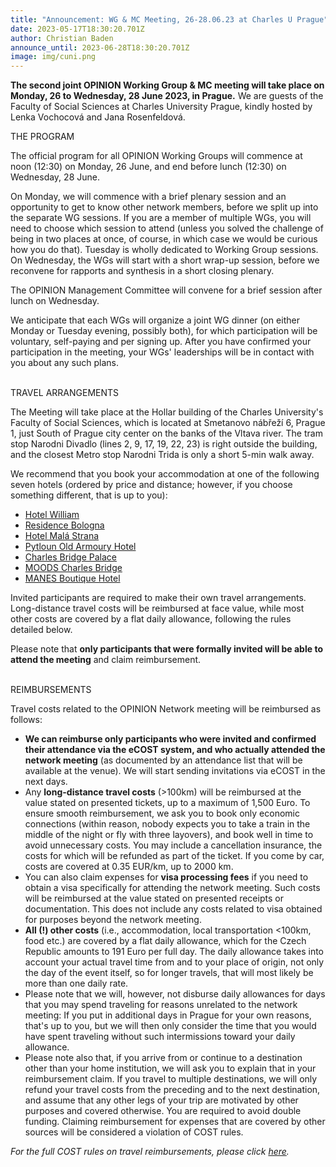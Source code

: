 ```yaml
---
title: "Announcement: WG & MC Meeting, 26-28.06.23 at Charles U Prague"
date: 2023-05-17T18:30:20.701Z
author: Christian Baden
announce_until: 2023-06-28T18:30:20.701Z
image: img/cuni.png
---
```

**The second joint OPINION Working Group & MC meeting will take place on Monday, 26 to Wednesday, 28 June 2023, in Prague.** We are guests of the Faculty of Social Sciences at Charles University Prague, kindly hosted by Lenka Vochocová and Jana Rosenfeldová.

THE PROGRAM

The official program for all OPINION Working Groups will commence at noon (12:30) on Monday, 26 June, and end before lunch (12:30) on Wednesday, 28 June.

On Monday, we will commence with a brief plenary session and an opportunity to get to know other network members, before we split up into the separate WG sessions. If you are a member of multiple WGs, you will need to choose which session to attend (unless you solved the challenge of being in two places at once, of course, in which case we would be curious how you do that). Tuesday is wholly dedicated to Working Group sessions. On Wednesday, the WGs will start with a short wrap-up session, before we reconvene for rapports and synthesis in a short closing plenary.

The OPINION Management Committee will convene for a brief session after lunch on Wednesday.

We anticipate that each WGs will organize a joint WG dinner (on either Monday or Tuesday evening, possibly both), for which participation will be voluntary, self-paying and per signing up. After you have confirmed your participation in the meeting, your WGs' leaderships will be in contact with you about any such plans.

\
TRAVEL ARRANGEMENTS

The Meeting will take place at the Hollar building of the Charles University's Faculty of Social Sciences, which is located at Smetanovo nábřeží 6, Prague 1, just South of Prague city center on the banks of the Vltava river. The tram stop Narodni Divadlo (lines 2, 9, 17, 19, 22, 23) is right outside the building, and the closest Metro stop Narodni Trida is only a short 5-min walk away.

We recommend that you book your accommodation at one of the following seven hotels (ordered by price and distance; however, if you choose something different, that is up to you):

* [Hotel William](https://www.hotelwilliam.cz/​en/)
* [Residence Bologna](https://www.​pragueresidencebologna.com/en)
* [Hotel Malá Strana](https://www.garzottohotels.cz/​en/hotel-mala-strana-prague/)
* [Pytloun Old Armoury Hotel](https://www.​pytlounstarazbrojnicehotel.cz/​en/)
* [Charles Bridge Palace](https://www.​charlesbridgepalace.com/en)
* [MOODS Charles Bridge](https://www.​moodscharlesbridge.com/en/)
* [MANES Boutique Hotel](https://www.themanes.cz/)

Invited participants are required to make their own travel arrangements. Long-distance travel costs will be reimbursed at face value, while most other costs are covered by a flat daily allowance, following the rules detailed below.

Please note that **only participants that were formally invited will be able to attend the meeting** and claim reimbursement.

\
REIMBURSEMENTS

Travel costs related to the OPINION Network meeting will be reimbursed as follows:

* **We can reimburse only participants who were invited and confirmed their attendance via the eCOST system, and who actually attended the network meeting** (as documented by an attendance list that will be available at the venue). We will start sending invitations via eCOST in the next days.
* Any **long-distance travel costs** (>100km) will be reimbursed at the value stated on presented tickets, up to a maximum of 1,500 Euro. To ensure smooth reimbursement, we ask you to book only economic connections (within reason, nobody expects you to take a train in the middle of the night or fly with three layovers), and book well in time to avoid unnecessary costs. You may include a cancellation insurance, the costs for which will be refunded as part of the ticket. If you come by car, costs are covered at 0.35 EUR/km, up to 2000 km.
* You can also claim expenses for **visa processing fees** if you need to obtain a visa specifically for attending the network meeting. Such costs will be reimbursed at the value stated on presented receipts or documentation. This does not include any costs related to visa obtained for purposes beyond the network meeting.
* **All (!) other costs** (i.e., accommodation, local transportation <100km, food etc.) are covered by a flat daily allowance, which for the Czech Republic amounts to 191 Euro per full day. The daily allowance takes into account your actual travel time from and to your place of origin, not only the day of the event itself, so for longer travels, that will most likely be more than one daily rate.
* Please note that we will, however, not disburse daily allowances for days that you may spend traveling for reasons unrelated to the network meeting: If you put in additional days in Prague for your own reasons, that's up to you, but we will then only consider the time that you would have spent traveling without such intermissions toward your daily allowance.
* Please note also that, if you arrive from or continue to a destination other than your home institution, we will ask you to explain that in your reimbursement claim. If you travel to multiple destinations, we will only refund your travel costs from the preceding and to the next destination, and assume that any other legs of your trip are motivated by other purposes and covered otherwise. You are required to avoid double funding. Claiming reimbursement for expenses that are covered by other sources will be considered a violation of COST rules.

*For the full COST rules on travel reimbursements, please click [here](<https://www.cost.eu/travel_​reimbursement_rules](https://www.cost.eu/travel_reimbursement_rules>).*